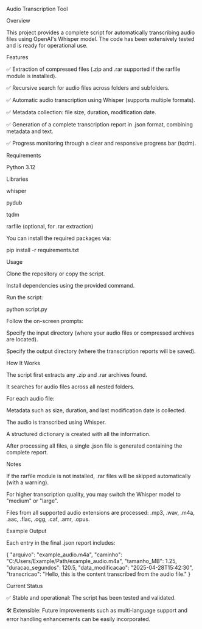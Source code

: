 Audio Transcription Tool

Overview

This project provides a complete script for automatically transcribing audio files using OpenAI's Whisper model.
The code has been extensively tested and is ready for operational use.

Features

✅ Extraction of compressed files (.zip and .rar supported if the rarfile module is installed).

✅ Recursive search for audio files across folders and subfolders.

✅ Automatic audio transcription using Whisper (supports multiple formats).

✅ Metadata collection: file size, duration, modification date.

✅ Generation of a complete transcription report in .json format, combining metadata and text.

✅ Progress monitoring through a clear and responsive progress bar (tqdm).

Requirements

Python 3.12

Libraries

whisper

pydub

tqdm

rarfile (optional, for .rar extraction)

You can install the required packages via:

pip install -r requirements.txt

Usage

Clone the repository or copy the script.

Install dependencies using the provided command.

Run the script:

python script.py

Follow the on-screen prompts:

Specify the input directory (where your audio files or compressed archives are located).

Specify the output directory (where the transcription reports will be saved).

How It Works

The script first extracts any .zip and .rar archives found.

It searches for audio files across all nested folders.

For each audio file:

Metadata such as size, duration, and last modification date is collected.

The audio is transcribed using Whisper.

A structured dictionary is created with all the information.

After processing all files, a single .json file is generated containing the complete report.

Notes

If the rarfile module is not installed, .rar files will be skipped automatically (with a warning).

For higher transcription quality, you may switch the Whisper model to "medium" or "large".

Files from all supported audio extensions are processed: .mp3, .wav, .m4a, .aac, .flac, .ogg, .caf, .amr, .opus.

Example Output

Each entry in the final .json report includes:

{
    "arquivo": "example_audio.m4a",
    "caminho": "C:/Users/Example/Path/example_audio.m4a",
    "tamanho_MB": 1.25,
    "duracao_segundos": 120.5,
    "data_modificacao": "2025-04-28T15:42:30",
    "transcricao": "Hello, this is the content transcribed from the audio file."
}

Current Status

✅ Stable and operational: The script has been tested and validated.

🛠️ Extensible: Future improvements such as multi-language support and error handling enhancements can be easily incorporated.
